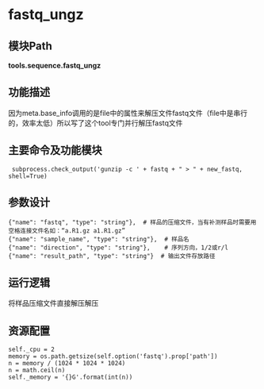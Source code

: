 fastq_ungz
==========================

模块Path
-----------

**tools.sequence.fastq_ungz**

功能描述
-----------------------------------

因为meta.base_info调用的是file中的属性来解压文件fastq文件（file中是串行的，效率太低）所以写了这个tool专门并行解压fastq文件



主要命令及功能模块
-----------------------------------

```
 subprocess.check_output('gunzip -c ' + fastq + " > " + new_fastq, shell=True)
```

参数设计
-----------------------------------

```
{"name": "fastq", "type": "string"},  # 样品的压缩文件，当有补测样品时需要用空格连接文件名如：“a.R1.gz a1.R1.gz”
{"name": "sample_name", "type": "string"},  # 样品名
{"name": "direction", "type": "string"},	# 序列方向，1/2或r/l
{"name": "result_path", "type": "string"}  # 输出文件存放路径
``` 

运行逻辑
-----------------------------------

将样品压缩文件直接解压解压


资源配置
-----------------------------------

```
self._cpu = 2
memory = os.path.getsize(self.option('fastq').prop['path'])
n = memory / (1024 * 1024 * 1024)
n = math.ceil(n)
self._memory = '{}G'.format(int(n))
```